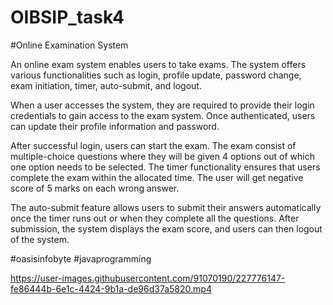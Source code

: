 # OIBSIP_task4

#Online Examination System

An online exam system enables users to take exams. The system offers various functionalities such as login, profile update, password change, exam initiation, timer, auto-submit, and logout.

When a user accesses the system, they are required to provide their login credentials to gain access to the exam system. Once authenticated, users can update their profile information and password.

After successful login, users can start the exam. The exam consist of multiple-choice questions where they will be given 4 options out of which one option needs to be selected. The timer functionality ensures that users complete the exam within the allocated time.
The user will get negative score of 5 marks on each wrong answer.

The auto-submit feature allows users to submit their answers automatically once the timer runs out or when they complete all the questions. After submission, the system displays the exam score, and users can then logout of the system.

#oasisinfobyte #javaprogramming 



https://user-images.githubusercontent.com/91070190/227776147-fe86444b-6e1c-4424-9b1a-de96d37a5820.mp4

